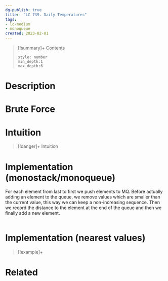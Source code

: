 ```yaml
---
dg-publish: true
title:  "LC 739. Daily Temperatures"
tags:
- lc-medium
- monoqueue
created: 2023-02-01
---
```


>[!summary]+ Contents
>```toc
>style: number
>min_depth:1
>max_depth:6
>```

# Description

# Brute Force
# Intuition

>[!danger]+ Intuition

# Implementation (monostack/monoqueue)
For each element from last to first we push elements to MQ. Before actually adding an element to the queue, we remove values which are smaller than the current value, this way we can keep a non-increasing sequence. Then we record the distance to the element at the end of the queue and then we finally add a new element.


```python

```


# Implementation (nearest values)


>[!example]+ 


# Related

